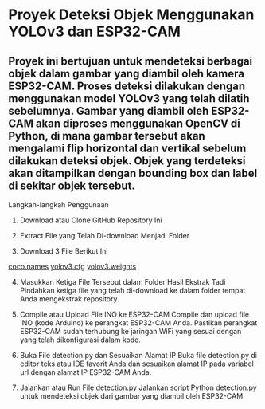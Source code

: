 # Proyek Deteksi Objek Menggunakan YOLOv3 dan ESP32-CAM

## Proyek ini bertujuan untuk mendeteksi berbagai objek dalam gambar yang diambil oleh kamera ESP32-CAM. Proses deteksi dilakukan dengan menggunakan model YOLOv3 yang telah dilatih sebelumnya. Gambar yang diambil oleh ESP32-CAM akan diproses menggunakan OpenCV di Python, di mana gambar tersebut akan mengalami flip horizontal dan vertikal sebelum dilakukan deteksi objek. Objek yang terdeteksi akan ditampilkan dengan bounding box dan label di sekitar objek tersebut.

Langkah-langkah Penggunaan

1. Download atau Clone GitHub Repository Ini

2. Extract File yang Telah Di-download Menjadi Folder

3. Download 3 File Berikut Ini

[coco.names](https://github.com/pjreddie/darknet/blob/master/data/coco.names)
[yolov3.cfg](https://github.com/pjreddie/darknet/blob/master/cfg/yolov3.cfg)
[yolov3.weights](https://pjreddie.com/media/files/yolov3.weights)

4. Masukkan Ketiga File Tersebut dalam Folder Hasil Ekstrak Tadi
   Pindahkan ketiga file yang telah di-download ke dalam folder tempat Anda mengekstrak repository.

5. Compile atau Upload File INO ke ESP32-CAM
   Compile dan upload file INO (kode Arduino) ke perangkat ESP32-CAM Anda. Pastikan perangkat ESP32-CAM sudah terhubung ke jaringan WiFi yang sesuai dengan yang telah dikonfigurasi dalam kode.

6. Buka File detection.py dan Sesuaikan Alamat IP
   Buka file detection.py di editor teks atau IDE favorit Anda dan sesuaikan alamat IP pada variabel url dengan alamat IP ESP32-CAM Anda.

7. Jalankan atau Run File detection.py
   Jalankan script Python detection.py untuk mendeteksi objek dari gambar yang diambil oleh ESP32-CAM
